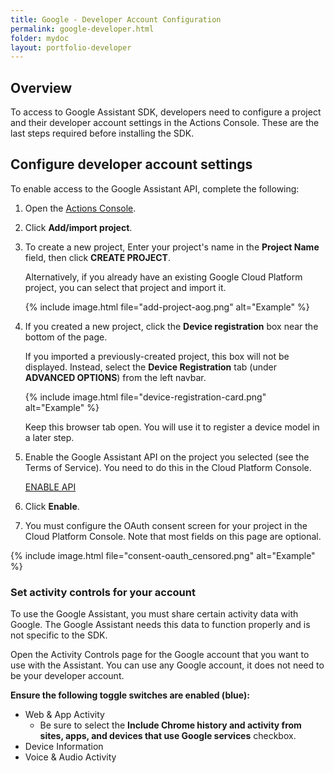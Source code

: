 ```yaml
---
title: Google - Developer Account Configuration
permalink: google-developer.html
folder: mydoc
layout: portfolio-developer
---
```


## Overview

To access to Google Assistant SDK, developers need to configure a project
and their developer account settings in the Actions Console. These are the last
steps required before installing the SDK.

## Configure developer account settings

To enable access to the Google Assistant API, complete the following:

1.  Open the [Actions Console](https://console.actions.google.com/).<br>

2.  Click <b>Add/import project</b>.

3.  To create a new project, Enter your project's name in the **Project Name** field, then click **CREATE PROJECT**.

    Alternatively, if you already have an existing Google Cloud Platform project,
    you can select that project and import it.

    {% include image.html file="add-project-aog.png" alt="Example" %}

4.  If you created a new project, click the <b>Device registration</b> box near the bottom of the page.

    If you imported a previously-created project, this box will not be displayed. Instead, select the **Device Registration** tab (under **ADVANCED OPTIONS**) from the left navbar.

    {% include image.html file="device-registration-card.png" alt="Example" %}

    Keep this browser tab open. You will use it to register a device model in a later step.

5.  Enable the Google Assistant API on the project you selected (see the Terms of Service). You need to do this in the Cloud Platform Console.

    <a href="https://console.developers.google.com/apis/api/embeddedassistant.googleapis.com/overview" class="btn btn-grad">ENABLE API</a><br>

6.  Click **Enable**.

7.  You must configure the OAuth consent screen for your project in the Cloud Platform Console. Note that most fields on this page are optional.

{% include image.html file="consent-oauth_censored.png" alt="Example" %}

### Set activity controls for your account

To use the Google Assistant, you must share certain activity data with Google. The Google Assistant needs this data to function properly and is not specific to the SDK.

Open the Activity Controls page for the Google account that you want to use with the Assistant. You can use any Google account, it does not need to be your developer account.

**Ensure the following toggle switches are enabled (blue):**

* Web & App Activity
  * Be sure to select the **Include Chrome history and activity from sites, apps, and devices that use Google services** checkbox.
* Device Information
* Voice & Audio Activity
